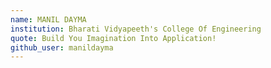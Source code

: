 ```yaml
---
name: MANIL DAYMA
institution: Bharati Vidyapeeth's College Of Engineering
quote: Build You Imagination Into Application!
github_user: manildayma
---
```

